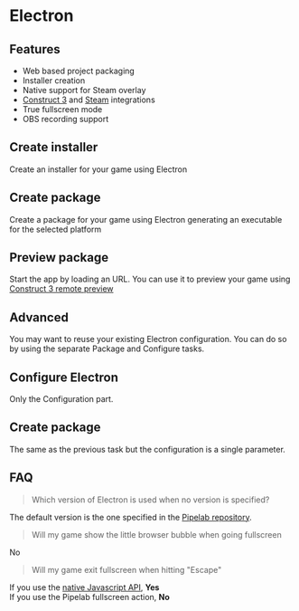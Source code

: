 # Electron
## Features
- Web based project packaging
- Installer creation
- Native support for Steam overlay
- [Construct 3](/guide/integrations/construct_3.md) and [Steam](/guide/integrations/steam.md) integrations
- True fullscreen mode
- OBS recording support

## Create installer
Create an installer for your game using Electron

## Create package
Create a package for your game using Electron generating an executable for the selected platform

## Preview package
Start the app by loading an URL. You can use it to preview your game using [Construct 3 remote preview](https://www.construct.net/en/blogs/construct-official-blog-1/introducing-remote-preview-877)

## Advanced
You may want to reuse your existing Electron configuration. You can do so by using the separate Package and Configure tasks.
## Configure Electron
Only the Configuration part.
## Create package
The same as the previous task but the configuration is a single parameter.

## FAQ
> Which version of Electron is used when no version is specified?
>
The default version is the one specified in the [Pipelab repository](https://github.com/CynToolkit/pipelab/blob/develop/assets/electron/template/app/package.json#L27).

> Will my game show the little browser bubble when going fullscreen
>
No

> Will my game exit fullscreen when hitting "Escape"
>
If you use the [native Javascript API](https://developer.mozilla.org/en-US/docs/Web/API/Element/requestFullscreen), **Yes** \
If you use the Pipelab fullscreen action, **No**